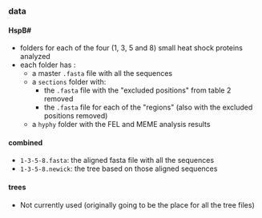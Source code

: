 ### data  

#### HspB#  
- folders for each of the four (1, 3, 5 and 8) small heat shock proteins analyzed  
- each folder has :  
    - a master `.fasta` file with all the sequences  
    - a `sections` folder with:
        - the `.fasta` file with the "excluded positions" from table 2 removed  
        - the `.fasta` file for each of the "regions" (also with the excluded positions removed)  
    - a `hyphy` folder with the FEL and MEME analysis results  

#### combined  
- `1-3-5-8.fasta`: the aligned fasta file with all the sequences  
- `1-3-5-8.newick`: the tree based on those aligned sequences  

#### trees  
- Not currently used (originally going to be the place for all the tree files)